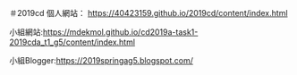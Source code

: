 ＃2019cd
個人網站： https://40423159.github.io/2019cd/content/index.html

小組網站:https://mdekmol.github.io/cd2019a-task1-2019cda_t1_g5/content/index.html

小組Blogger:https://2019springag5.blogspot.com/


